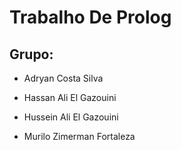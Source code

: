 # Trabalho De Prolog

## Grupo:
- Adryan Costa Silva

- Hassan Ali El Gazouini

- Hussein Ali El Gazouini

- Murilo Zimerman Fortaleza
